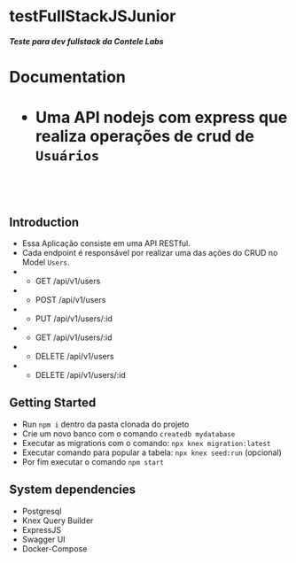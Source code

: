 # testFullStackJSJunior

<h5>Teste para dev fullstack da Contele Labs</h5>

<h1>Documentation<h1>

* Uma API nodejs com express que realiza operações de crud de ``Usuários``

<br>

<h2>Introduction</h2>

* Essa Aplicação consiste em uma API RESTful. 
* Cada endpoint é responsável por realizar uma das ações do CRUD no Model ``Users``.
* * GET /api/v1/users
* * POST /api/v1/users
* * PUT /api/v1/users/:id
* * GET /api/v1/users/:id
* * DELETE /api/v1/users
* * DELETE /api/v1/users/:id

<h2>Getting Started</h2>

* Run ``npm i`` dentro da pasta clonada do projeto
* Crie um novo banco com o comando ``createdb mydatabase``
* Executar as migrations com o comando: ``npx knex migration:latest``
* Executar comando para popular a tabela: ``npx knex seed:run`` (opcional)
* Por fim executar o comando ``npm start``

<h2></h2>

<h2>System dependencies</h2>

* Postgresql
* Knex Query Builder
* ExpressJS
* Swagger UI
* Docker-Compose
